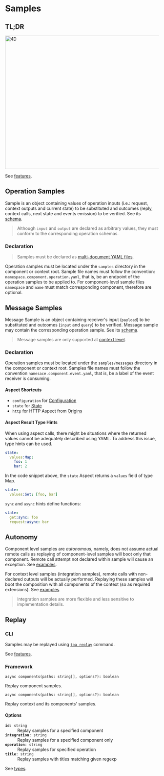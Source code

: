# Samples

## TL;DR

<a href="https://miro.com/app/board/uXjVOoy0ImU=/?moveToWidget=3458764532091744292&cot=14">
    <picture>
        <source media="(prefers-color-scheme: dark)" srcset="./docs/sampling-dark.jpg">
        <img alt="4D" width="640" height="435" src="./docs/sampling-light.jpg">
    </picture>
</a>

See [features](/features/replay).

## Operation Samples

Sample is an object containing values of operation inputs (i.e.: request, context outputs and
current state) to be substituted and outcomes (reply, context calls, next state and events emission)
to be verified. See its [schema](./src/.replay/.suite/translate/schemas/operation.cos.yaml).

> Although `input` and `output` are declared as arbitrary values, they must conform to the
> corresponding operation schemas.

### Declaration

> Samples must be declared
> as [multi-document YAML files](https://yaml.org/spec/1.2.2/#22-structures).

Operation samples must be located under the `samples` directory in the component or context root.
Sample file names must follow the convention: `namespace.component.operation.yaml`, that is, be an
endpoint of the operation samples to be applied to. For component-level sample files `namespace`
and `name` must match corresponding component, therefore are optional.

## Message Samples

Message Sample is an object containing receiver's input (`payload`) to be substituted and
outcomes (`input` and `query`) to be verified. Message sample may contain the corresponding
operation
sample. See its [schema](./src/.replay/.suite/translate/schemas/message.cos.yaml).

> Message samples are only supported at [context level](#autonomy).

### Declaration

Operation samples must be located under the `samples/messages` directory in the component or context
root. Samples file names must follow the convention `namesace.component.event.yaml`, that is, be a
label of the event receiver is consuming.

#### Aspect Shortcuts

- `configuration` for [Configuration](/extensions/configuration)
- `state` for [State](/extensions/state)
- `http` for HTTP Aspect from [Origins](/extensions/origins)

#### Aspect Result Type Hints

When using aspect calls, there might be situations where the returned values cannot be adequately
described using YAML.
To address this issue, type hints can be used.

```yaml
state:
  values:Map:
    foo: 1
    bar: 2
```

In the code snippet above, the `state` Aspect returns a `values` field of type Map.

```yaml
state:
  values:Set: [foo, bar]
```

`sync` and `async` hints define functions:

```yaml
state:
  get:sync: foo
  request:async: bar
```

## Autonomy

Component level samples are *autonomous*, namely, does not assume actual remote calls as
replaying of component-level samples will boot only that component. Remote call attempt not declared
within sample will cause an exception.
See [examples](../example/components/math.calculations/samples).

For context level samples (integration samples), remote calls with non-declared outputs will be
actually performed. Replaying these samples will boot the composition with all components of the
context (so as required extensions). See [examples](../example/samples).

> Integration samples are more flexible and less sensitive to implementation details.

## Replay

### CLI

Samples may be replayed using [`toa replay`](/runtime/cli/readme.md#replay) command.

See [features](/features/cli/replay.feature).

### Framework

`async components(paths: string[], options?): boolean`

Replay component samples.

`async components(paths: string[], options?): boolean`

Replay context and its components' samples.

#### Options

<dl>
<dt><code><strong>id</strong>: string</code></dt>
<dd>Replay samples for a specified component</dd>

<dt><code><strong>integration</strong>: string</code></dt>
<dd>Replay samples for a specified component only</dd>
<dd></dd>

<dt><code><strong>operation</strong>: string</code></dt>
<dd>Replay samples for specified operation</dd>

<dt><code><strong>title</strong>: string</code></dt>
<dd>Replay samples with titles matching given regexp</dd>

</dl>

See [types](types/suite.d.ts).
